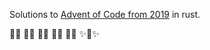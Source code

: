 Solutions to [Advent of Code from 2019](https://adventofcode.com/2019) in rust.

🦌🚀 🦌🚀 🦌🚀 🦌🚀 🦌🚀 ✨🎅✨
